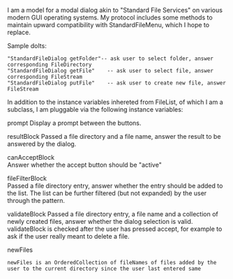 I am a model for a modal dialog akin to "Standard File Services" on various modern GUI operating systems.  My protocol includes some methods to maintain upward compatibility with StandardFileMenu, which I hope to replace.

Sample doIts:

	"StandardFileDialog getFolder"-- ask user to select folder, answer corresponding FileDirectory
	"StandardFileDialog getFile"	-- ask user to select file, answer corresponding FileStream
	"StandardFileDialog putFile"	-- ask user to create new file, answer FileStream

  In addition to the instance variables inhereted from FileList, of which I am a subclass, I am pluggable via the following instance variables:

prompt			<String>
	Display a prompt between the buttons.

resultBlock		<BlockClosure>
	Passed a file directory and a file name, answer the result to be answered by the dialog.	

canAcceptBlock	<BlockClosure>	
	Answer whether the accept button should be "active"

fileFilterBlock	<BlockClosure>	
	Passed a file directory entry, answer whether the entry should be added to the list.  The list can be further filtered (but not expanded) by the user through the pattern.

validateBlock	<BlockClosure>
	Passed a file directory entry, a file name and a collection of newly created files, answer whether the dialog selection is valid.  validateBlock is checked after the user has pressed accept, for example to ask if the user really meant to delete a file.

newFiles		<OrderedCollection>

	newFiles is an OrderedCollection of fileNames of files added by the user to the current directory since the user last entered same